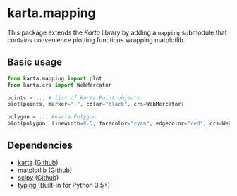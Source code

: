# karta.mapping

This package extends the *Karta* library by adding a `mapping` submodule that
contains convenience plotting functions wrapping matplotlib.

## Basic usage

```python
from karta.mapping import plot
from karta.crs import WebMercator

points = ... # list of karta.Point objects
plot(points, marker=".", color="black", crs=WebMercator)

polygon = ... #karta.Polygon
plot(polygon, linewidth=0.5, facecolor="cyan", edgecolor="red", crs=WebMercator)
```

## Dependencies

- [karta](http://www.ironicmtn.com/karta.html) ([Github](https://github.com/njwilson23/karta))
- [matplotlib](http://www.matplotlib.org) ([Github](https://github.com/matplotlib/matplotlib))
- [scipy](http://www.scipy.org/scipylib/index.html) ([Github](https://github.com/scipy/scipy))
- [typing](http://pypi.python.org/pypi/typing/3.5.0) (Built-in for Python 3.5+)
